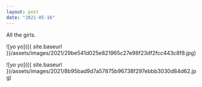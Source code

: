 ```yaml
---
layout: post
date: "2021-05-16"
---
```


All the girls.

![yo yo]({{ site.baseurl }}/assets/images/2021/29be541d025e821965c27e98f23df2fcc443c8f8.jpg)

![yo yo]({{ site.baseurl }}/assets/images/2021/8b95bad9d7a57875b96738f297ebbb3030d84d62.jpg)
